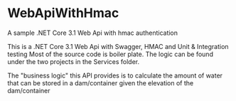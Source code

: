 # WebApiWithHmac
A sample .NET Core 3.1 Web Api with hmac authentication 

This is a .NET Core 3.1 Web Api with Swagger, HMAC and Unit & Integration testing
Most of the source code is boiler plate.
The logic can be found under the two projects in the Services folder.

The "business logic" this API provides is to calculate the amount of water that can be stored in a dam/container given the elevation of the dam/container